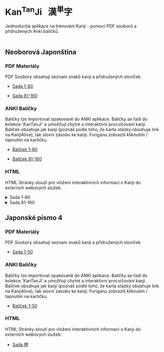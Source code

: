 
# Kan<sup>Tan</sup>Ji &nbsp; 漢<sup>単</sup>字
Jednoduchá aplikace na trénování Kanji - pomocí PDF souborů a přidružených Anki balíčků.
<br><br>

## Neoborová Japonština

### PDF Materiály
PDF Soubory obsahují seznam znaků kanji a přidružených slovíček.
 - <a href="static/1/1-80/1-80.pdf">Sada 1-80</a>

 - <a href="static/1/81-160/81-160.pdf">Sada 81-160</a>


### ANKI Balíčky
Balíčky lze importovat opakovaně do ANKI aplikace. Balíčky se řadí do kolekce 'KanTanJi' 
a umožňují chytré a interaktivní procvičování kanji. Balíček obsahuje jak kanji (poznáš podle
toho, že karta otázky obsahuje link na KanjiAlive), tak slovní zásobu ke kanji.
Furiganu zobrazíš kliknutím / tapnutím na kartičku.
 - <a href="static/1/1-80/1-80.apkg">Balíček 1-80</a>

 - <a href="static/1/81-160/81-160.apkg">Balíček 81-160</a>


### HTML
HTML Stránky slouží pro vložení interaktivních informací o Kanji do externích webových služeb.

<details>
  <summary>
  Sada 1-80
  </summary>
            
  - <a href="static/1/1-80/千.html">Kanji 千</a>

  - <a href="static/1/1-80/二.html">Kanji 二</a>

  - <a href="static/1/1-80/月.html">Kanji 月</a>

  - <a href="static/1/1-80/下.html">Kanji 下</a>

  - <a href="static/1/1-80/中.html">Kanji 中</a>

  - <a href="static/1/1-80/四.html">Kanji 四</a>

  - <a href="static/1/1-80/小.html">Kanji 小</a>

  - <a href="static/1/1-80/三.html">Kanji 三</a>

  - <a href="static/1/1-80/百.html">Kanji 百</a>

  - <a href="static/1/1-80/五.html">Kanji 五</a>

  - <a href="static/1/1-80/一.html">Kanji 一</a>

  - <a href="static/1/1-80/九.html">Kanji 九</a>

  - <a href="static/1/1-80/大.html">Kanji 大</a>

  - <a href="static/1/1-80/八.html">Kanji 八</a>

  - <a href="static/1/1-80/七.html">Kanji 七</a>

  - <a href="static/1/1-80/右.html">Kanji 右</a>

  - <a href="static/1/1-80/上.html">Kanji 上</a>

  - <a href="static/1/1-80/六.html">Kanji 六</a>

  - <a href="static/1/1-80/左.html">Kanji 左</a>

  - <a href="static/1/1-80/十.html">Kanji 十</a>
</details>

<details>
  <summary>
  Sada 81-160
  </summary>
            
  - <a href="static/1/81-160/工.html">Kanji 工</a>

  - <a href="static/1/81-160/考.html">Kanji 考</a>

  - <a href="static/1/81-160/肉.html">Kanji 肉</a>

  - <a href="static/1/81-160/元.html">Kanji 元</a>

  - <a href="static/1/81-160/魚.html">Kanji 魚</a>

  - <a href="static/1/81-160/鳴.html">Kanji 鳴</a>

  - <a href="static/1/81-160/図.html">Kanji 図</a>

  - <a href="static/1/81-160/算.html">Kanji 算</a>

  - <a href="static/1/81-160/羽.html">Kanji 羽</a>

  - <a href="static/1/81-160/知.html">Kanji 知</a>

  - <a href="static/1/81-160/馬.html">Kanji 馬</a>

  - <a href="static/1/81-160/麦.html">Kanji 麦</a>

  - <a href="static/1/81-160/思.html">Kanji 思</a>

  - <a href="static/1/81-160/色.html">Kanji 色</a>

  - <a href="static/1/81-160/鳥.html">Kanji 鳥</a>

  - <a href="static/1/81-160/晴.html">Kanji 晴</a>

  - <a href="static/1/81-160/牛.html">Kanji 牛</a>

  - <a href="static/1/81-160/食.html">Kanji 食</a>

  - <a href="static/1/81-160/茶.html">Kanji 茶</a>

  - <a href="static/1/81-160/教.html">Kanji 教</a>

  - <a href="static/1/81-160/才.html">Kanji 才</a>

  - <a href="static/1/81-160/米.html">Kanji 米</a>

  - <a href="static/1/81-160/作.html">Kanji 作</a>

  - <a href="static/1/81-160/理.html">Kanji 理</a>
</details>




## Japonské písmo 4

### PDF Materiály
PDF Soubory obsahují seznam znaků kanji a přidružených slovíček.
 - <a href="static/2/1-50/1-50.pdf">Sada 1-50</a>


### ANKI Balíčky
Balíčky lze importovat opakovaně do ANKI aplikace. Balíčky se řadí do kolekce 'KanTanJi' 
a umožňují chytré a interaktivní procvičování kanji. Balíček obsahuje jak kanji (poznáš podle
toho, že karta otázky obsahuje link na KanjiAlive), tak slovní zásobu ke kanji.
Furiganu zobrazíš kliknutím / tapnutím na kartičku.
 - <a href="static/2/1-50/1-50.apkg">Balíček 1-50</a>


### HTML
HTML Stránky slouží pro vložení interaktivních informací o Kanji do externích webových služeb.
 - <a href="static/2/1-50/押.html">Sada 押</a>

